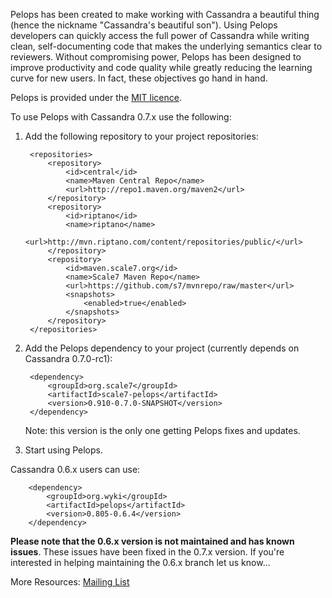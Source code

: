 Pelops has been created to make working with Cassandra a beautiful thing (hence the nickname "Cassandra's beautiful son").
Using Pelops developers can quickly access the full power of Cassandra while writing clean, self-documenting code that
makes the underlying semantics clear to reviewers. Without compromising power, Pelops has been designed to improve
productivity and code quality while greatly reducing the learning curve for new users. In fact, these objectives go
hand in hand.

Pelops is provided under the [MIT licence](http://www.opensource.org/licenses/mit-license.php). 

To use Pelops with Cassandra 0.7.x use the following:

1. Add the following repository to your project repositories:

		<repositories>
			<repository>
				<id>central</id>
				<name>Maven Central Repo</name>
				<url>http://repo1.maven.org/maven2</url>
			</repository>
            <repository>
                <id>riptano</id>
                <name>riptano</name>
                <url>http://mvn.riptano.com/content/repositories/public/</url>
            </repository>
			<repository>
				<id>maven.scale7.org</id>
				<name>Scale7 Maven Repo</name>
				<url>https://github.com/s7/mvnrepo/raw/master</url>
				<snapshots>
					<enabled>true</enabled>
				</snapshots>
			</repository>
		</repositories>

2. Add the Pelops dependency to your project (currently depends on Cassandra 0.7.0-rc1):

		<dependency>
			<groupId>org.scale7</groupId>
			<artifactId>scale7-pelops</artifactId>
			<version>0.910-0.7.0-SNAPSHOT</version>
		</dependency>

    Note: this version is the only one getting Pelops fixes and updates.

3. Start using Pelops.



Cassandra 0.6.x users can use:

		<dependency>
			<groupId>org.wyki</groupId>
			<artifactId>pelops</artifactId>
			<version>0.805-0.6.4</version>
		</dependency>
**Please note that the 0.6.x version is not maintained and has known issues**.  These issues have been fixed in the 0.7.x version.  If you're interested in helping maintaining the 0.6.x branch let us know...

More Resources:
[Mailing List](http://groups.google.com/group/scale7)
